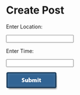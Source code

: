 #  **Create Post**
Enter Location:

 <input type="text" id="name" name="name"/>

 Enter Time:

<input type="text" id="name" name="name"/>

![alt text](images/submit-button-png-25801.png)